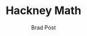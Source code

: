 ---
title: Hackney Math
heading: Can You Take Me Higher
subheading: What you need to know to start tackling math beyond calculus
author: Brad Post
banner-pic: george.png
layout: post
---
